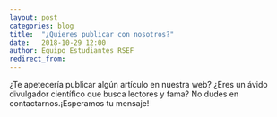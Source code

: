 ```yaml
---
layout: post
categories: blog 
title:  "¿Quieres publicar con nosotros?"
date:   2018-10-29 12:00
author: Equipo Estudiantes RSEF
redirect_from:
---
```


   ¿Te apetecería publicar algún artículo en nuestra web? ¿Eres un ávido divulgador científico que busca lectores y fama? No dudes en contactarnos.¡Esperamos tu mensaje!
   

